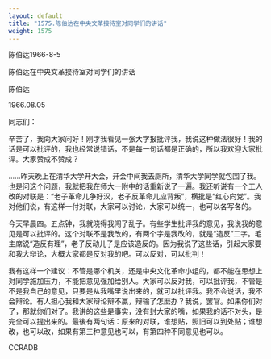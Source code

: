 ```yaml
---
layout: default
title: "1575.陈伯达在中央文革接待室对同学们的讲话"
weight: 1575
---
```


陈伯达1966-8-5

陈伯达在中央文革接待室对同学们的讲话

陈伯达

1966.08.05

同志们：

辛苦了，我向大家问好！刚才我看见一张大字报批评我，我说这种做法很好！我的话是可以批评的，我也经常说错话，不是每一句话都是正确的，所以我欢迎大家批评。大家赞成不赞成？

……昨天晚上在清华大学开大会，开会中间我去厕所，清华大学同学就包围了我。也是问这个问题，我就把我在师大一附中的话重新说了一遍。我还听说有一个工人改的对联是：“老子革命儿争好汉，老子反革命儿应背叛”，横批是“红心向党”。我对他们说，有这样一付对联，大家可以讨论，大家可以统一，也可以各写各的。

今天早晨四。五点钟，我就晓得我闯了乱子。有些学生批评我的意见，我说我的意见是可以批评的。这个对联不是我改的，有两个字是我改的，就是“造反”二字。毛主席说“造反有理”，老子反动儿子是应该造反的。因为我说了这些话，引起大家要和我大辩论，大概大家都是反对我的吧。可以反对，可以批判！

我有这样一个建议：不管是哪个机关，还是中央文化革命小组的，都不能在思想上对同学施加压力，不能把意见强加给别人。大家可以反对我，可以批评我，不管是不是我自己的意见，只要是从我嘴里说出来的，就可以批评我。我不会说话，我不会辩论。有人担心我和大家辩论辩不赢，辩输了怎麽办？我说，罢官。如果你们对了，那就你们对了。我讲的这些是事实，没有封大家的嘴，如果我的话不对头，是完全可以提出来的。最後有两句话：原来的对联，谁想贴，照旧可以到处贴；谁想改，也可以改，如果有第三种意见也可以，有第四种不同意见也可以。

CCRADB

